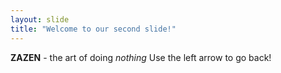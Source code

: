 ```yaml
---
layout: slide
title: "Welcome to our second slide!"
---
```

**ZAZEN** - the art of doing *nothing*
Use the left arrow to go back!
